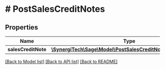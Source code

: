 # # PostSalesCreditNotes

## Properties

Name | Type | Description | Notes
------------ | ------------- | ------------- | -------------
**salesCreditNote** | [**\SynergiTech\Sage\Model\PostSalesCreditNotesSalesCreditNote**](PostSalesCreditNotesSalesCreditNote.md) |  |

[[Back to Model list]](../../README.md#models) [[Back to API list]](../../README.md#endpoints) [[Back to README]](../../README.md)
